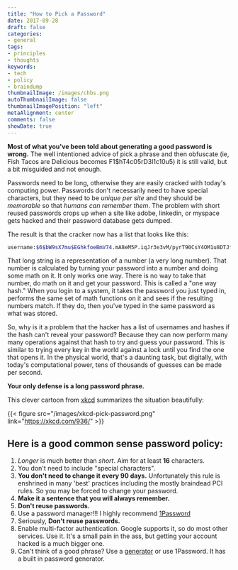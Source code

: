 ```yaml
---
title: "How to Pick a Password"
date: 2017-09-28
draft: false
categories:
- general
tags:
- principles
- thoughts
keywords:
- tech
- policy
- braindump
thumbnailImage: /images/chbs.png
autoThumbnailImage: false
thumbnailImagePosition: "left"
metaAlignment: center
comments: false
showDate: true
---
```

**Most of what you've been told about generating a good password is wrong.**  The well intentioned advice of pick a phrase and then obfuscate (ie, Fish Tacos are Delicious becomes F1$hT4c05rD3l1c10u5) it is still valid, but a bit misguided and not enough.   
<!--more-->

Passwords need to be long, otherwise they are easily cracked with today's computing power.  Passwords don't necessarily need to have special characters, but they need to be _unique per site_ and they should be _memorable_ so that _humans can remember them_.
The problem with short reused passwords crops up when a site like adobe, linkedin, or myspace gets hacked and their password database gets dumped.

The result is that the cracker now has a list that looks like this:
```bash
username:$6$bW9sX7mu$EGhkfoeBmV74.mA8eM5P.iqJr3e3vM/pyrT90CsY4OM1u8DTJf1WkfQufK2G5S7hSYiAvAPviR
```
That long string is a representation of a number (a very long number).  That number is calculated by turning your password into a number and doing some math on it.   It only works one way. There is no way to take that number, do math on it and get your password.    This is called a "one way hash."
When you login to a system, it takes the password you just typed in, performs the same set of math functions on it and sees if the resulting numbers match.  If they do, then you've typed in the same password as what was stored.

So, why is it a problem that the hacker has a list of usernames and hashes if the hash can't reveal your password?  Because they can now perform many many operations against that hash to try and guess your password.   This is similar to trying every key in the world against a lock until you find the one that opens it.  In the physical world, that's a daunting task, but digitally, with today's computational power, tens of thousands of guesses can be made per second.

**Your only defense is a long password phrase.**

This clever cartoon from [xkcd](http://www.xkcd.com) summarizes the situation beautifully:

{{< figure src="/images/xkcd-pick-password.png" link="https://xkcd.com/936/" >}}

## Here is a good common sense password policy:

1. _Longer_ is much better than _short_. Aim for at least **16** characters.
2. You don't need to include "special characters".  
3. **You don't need to change it every 90 days.**  Unfortunately this rule is enshrined in many 'best' practices including the mostly braindead PCI rules.  So you may be forced to change your password.
4. **Make it a sentence that you will always remember.**
5. **Don't reuse passwords.**
6. Use a password manager!!!  I highly recommend [1Password](https://1password.com/)
7. Seriously, **Don't reuse passwords.**
8. Enable multi-factor authentication.   Google supports it, so do most other services.  Use it.  It's a small pain in the ass, but getting your account hacked is a much bigger one.
9. Can't think of a good phrase?  Use a [generator](http://correcthorsebatterystaple.net/) or use 1Password.  It has a built in password generator.
